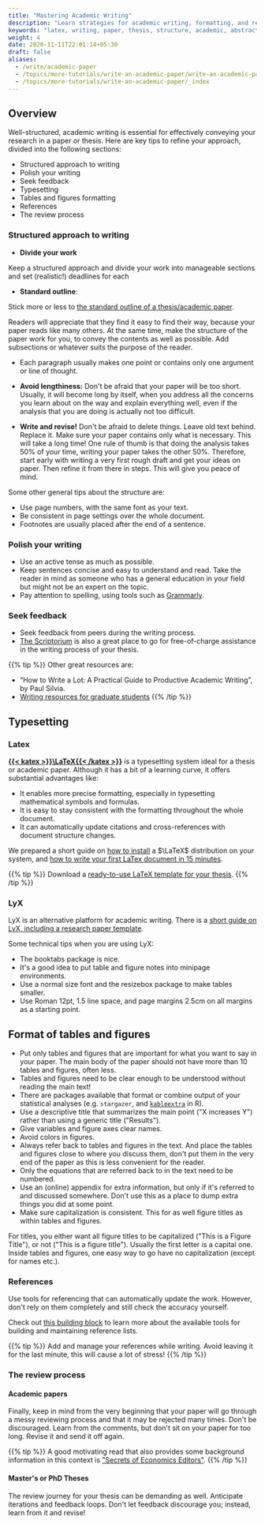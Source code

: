 ```yaml
---
title: "Mastering Academic Writing"
description: "Learn strategies for academic writing, formatting, and referencing to ensure clear presentation of your research within your academic paper or thesis."
keywords: "latex, writing, paper, thesis, structure, academic, abstract"
weight: 4
date: 2020-11-11T22:01:14+05:30
draft: false
aliases:
  - /write/academic-paper
  - /topics/more-tutorials/write-an-academic-paper/write-an-academic-paper
  - /topics/more-tutorials/write-an-academic-paper/_index
---
```


## Overview
Well-structured, academic writing is essential for effectively conveying your research in a paper or thesis. Here are key tips to refine your approach, divided into the following sections:
- Structured approach to writing
- Polish your writing
- Seek feedback
- Typesetting
- Tables and figures formatting
- References
- The review process

### Structured approach to writing

- **Divide your work**

Keep a structured approach and divide your work into manageable sections and set (realistic!) deadlines for each

- **Standard outline**: 

Stick more or less to [the standard outline of a thesis/academic paper](/masterthesisguide/outline).

Readers will appreciate that they find it easy to find their way, because your paper reads like many others. At the same time, make the structure of the paper work for you, to convey the contents as well as possible. Add subsections or whatever suits the purpose of the reader.

- Each paragraph usually makes one point or contains only one argument or line of thought.

- **Avoid lengthiness:** 
Don't be afraid that your paper will be too short. Usually, it will become long by itself, when you address all the concerns you learn about on the way and explain everything well, even if the analysis that you are doing is actually not too difficult.

- **Write and revise!**
Don't be afraid to delete things. Leave old text behind. Replace it. Make sure your paper contains only what is necessary. This will take a long time! One rule of thumb is that doing the analysis takes 50% of your time, writing your paper takes the other 50%. Therefore, start early with writing a very first rough draft and get your ideas on paper. Then refine it from there in steps. This will give you peace of mind.

Some other general tips about the structure are:
- Use page numbers, with the same font as your text.
- Be consistent in page settings over the whole document.
- Footnotes are usually placed after the end of a sentence.

### Polish your writing
- Use an active tense as much as possible.
- Keep sentences concise and easy to understand and read. Take the reader in mind as someone who has a general education in your field but might not be an expert on the topic. 
- Pay attention to spelling, using tools such as [Grammarly](https://app.grammarly.com/). 

### Seek feedback
- Seek feedback from peers during the writing process.
- [The Scriptorium](https://www.tilburguniversity.edu/students/studying/writing-information-skills/scriptorium) is also a great place to go for free-of-charge assistance in the writing process of your thesis. 

{{% tip %}}
Other great resources are:
- “How to Write a Lot: A Practical Guide to Productive Academic Writing”, by Paul Silvia.
- [Writing resources for graduate students](https://writingcenter.gmu.edu/writing-resources)
{{% /tip %}}


## Typesetting

### Latex
**[{{< katex >}}\LaTeX{{< /katex >}}](https://www.latex-project.org)** is a typesetting system ideal for a thesis or academic paper. Although it has a bit of a learning curve, it offers substantial advantages like:

- It enables more precise formatting, especially in typesetting mathematical symbols and formulas.
- It is easy to stay consistent with the formatting throughout the whole document. 
- It can automatically update citations and cross-references with document structure changes. 

We prepared a short guide on [how to install](/setup/latex) a $\LaTeX$ distribution on your system, and [how to write your first LaTex document in 15 minutes](/write/latex). 

{{% tip %}}
Download a [ready-to-use LaTeX template for your thesis](/latex-template).
{{% /tip %}}

### LyX

LyX is an alternative platform for academic writing. There is a [short guide on LyX, including a research paper template](/write/paper-with-lyx). 

Some technical tips when you are using LyX:
- The booktabs package is nice.
- It's a good idea to put table and figure notes into minipage environments.
- Use a normal size font and the resizebox package to make tables smaller.
- Use Roman 12pt, 1.5 line space, and page margins 2.5cm on all margins as a starting point.

## Format of tables and figures
- Put only tables and figures that are important for what you want to say in your paper. The main body of the paper should not have more than 10 tables and figures, often less. 
- Tables and figures need to be clear enough to be understood without reading the main text! 
- There are packages available that format or combine output of your statistical analyses (e.g. `stargazer`, and [`kableextra`](/regressions/kableextra/) in R).
- Use a descriptive title that summarizes the main point ("X increases Y") rather than using a generic title ("Results").
- Give variables and figure axes clear names.
- Avoid colors in figures.
- Always refer back to tables and figures in the text. And place the tables and figures close to where you discuss them, don't put them in the very end of the paper as this is less convenient for the reader.
- Only the equations that are referred back to in the text need to be numbered.
- Use an (online) appendix for extra information, but only if it's referred to and discussed somewhere. Don't use this as a place to dump extra things you did at some point.
- Make sure capitalization is consistent. This for as well figure titles as within tables and figures. 

For titles, you either want all figure titles to be capitalized ("This is a Figure Title"), or not ("This is a figure title"). Usually the first letter is a capital one. Inside tables and figures, one easy way to go have no capitalization (except for names etc.). 

### References

Use tools for referencing that can automatically update the work. However, don't rely on them completely and still check the accuracy yourself.

Check out [this building block](/develop-your-research-skills/tips/reference-list/) to learn more about the available tools for building and maintaining reference lists. 

{{% tip %}}
Add and manage your references while writing. Avoid leaving it for the last minute, this will cause a lot of stress!
{{% /tip %}}

### The review process

#### Academic papers
Finally, keep in mind from the very beginning that your paper will go through a messy reviewing process and that it may be rejected many times. Don't be discouraged. Learn from the comments, but don't sit on your paper for too long. Revise it and send it off again. 

{{% tip %}}
A good motivating read that also provides some background information in this context is ["Secrets of Economics Editors"](https://mitpress.mit.edu/books/secrets-economics-editors).
{{% /tip %}}

#### Master's or PhD Theses
The review journey for your thesis can be demanding as well. Anticipate iterations and feedback loops. Don't let feedback discourage you; instead, learn from it and revise!





